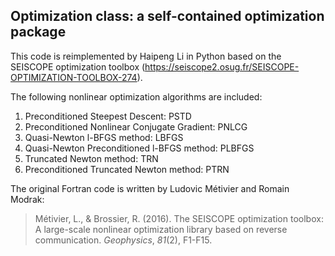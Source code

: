 ## Optimization class: a self-contained optimization package

This code is reimplemented by Haipeng Li in Python based on the SEISCOPE 
optimization toolbox (https://seiscope2.osug.fr/SEISCOPE-OPTIMIZATION-TOOLBOX-274). 

The following nonlinear optimization algorithms are included:
1. Preconditioned Steepest Descent: PSTD
2. Preconditioned Nonlinear Conjugate Gradient: PNLCG
3. Quasi-Newton l-BFGS method: LBFGS
4. Quasi-Newton Preconditioned l-BFGS method: PLBFGS
5. Truncated Newton method: TRN
6. Preconditioned Truncated Newton method: PTRN


The original Fortran code is written by Ludovic Métivier and Romain Modrak: 
>  Métivier, L., & Brossier, R. (2016). The SEISCOPE optimization toolbox: A large-scale 
nonlinear optimization library based on reverse communication. *Geophysics*, *81*(2), F1-F15.

